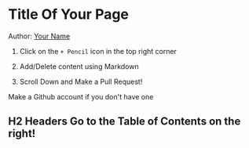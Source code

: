 # Title Of Your Page

Author: [Your Name](https://via.placeholder.com/600x400 )

1. Click on the `+ Pencil` icon in the top right corner

2. Add/Delete content using Markdown
 
3. Scroll Down and Make a Pull Request!

Make a Github account if you don't have one

## H2 Headers Go to the Table of Contents on the right!
